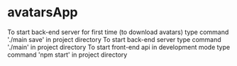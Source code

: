 # avatarsApp

To start back-end server for first time (to download avatars) type command './main save' in project directory
To start back-end server type command './main' in project directory
To start front-end api in development mode type command 'npm start' in project directory